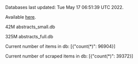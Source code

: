 Databases last updated: Tue May 17 06:51:39 UTC 2022. 

Available [here](https://github.com/cbeauhilton/ash-db/releases).


42M	abstracts_small.db

325M	abstracts_full.db

Current number of items in db:
[{"count(*)": 96904}]

Current number of scraped items in db:
[{"count(*)": 39372}]
